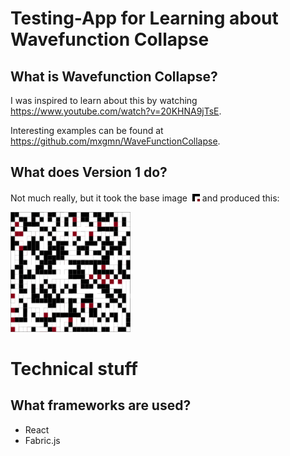 # Testing-App for Learning about Wavefunction Collapse

## What is Wavefunction Collapse?

I was inspired to learn about this by watching https://www.youtube.com/watch?v=20KHNA9jTsE.

Interesting examples can be found at https://github.com/mxgmn/WaveFunctionCollapse.

## What does Version 1 do?

Not much really, but it took the base image ![](examples/v1/base.png) and produced this:

<img src="examples/v1/result.png" width="192" height="192">

# Technical stuff

## What frameworks are used?

* React
* Fabric.js
